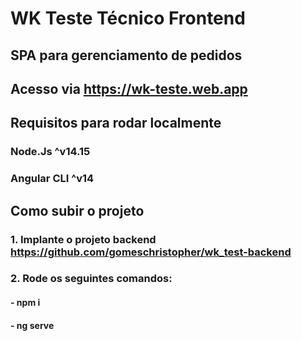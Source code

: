 # WK Teste Técnico Frontend

## SPA para gerenciamento de pedidos
## Acesso via https://wk-teste.web.app

## Requisitos para rodar localmente
### Node.Js ^v14.15
### Angular CLI ^v14

## Como subir o projeto
### 1. Implante o projeto backend https://github.com/gomeschristopher/wk_test-backend
### 2. Rode os seguintes comandos:
#### - npm i 
#### - ng serve
